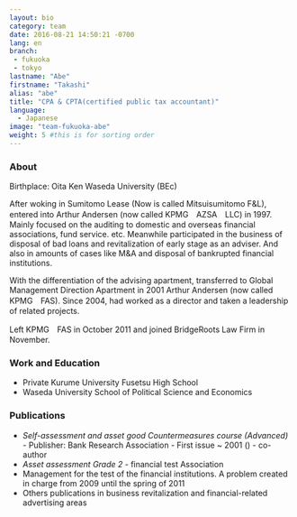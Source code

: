 ```yaml
---
layout: bio
category: team
date: 2016-08-21 14:50:21 -0700
lang: en
branch:
 - fukuoka
 - tokyo
lastname: "Abe"
firstname: "Takashi"
alias: "abe"
title: "CPA & CPTA(certified public tax accountant)"
language:
  - Japanese
image: "team-fukuoka-abe"
weight: 5 #this is for sorting order
---
```


### About
Birthplace: Oita Ken
Waseda University (BEc)

After woking in Sumitomo Lease (Now is called Mitsuisumitomo F&L),  entered into Arthur Andersen (now called KPMG　AZSA　LLC) in 1997.
Mainly focused on the auditing to  domestic and overseas financial associations, fund service. etc. Meanwhile participated in the business of disposal of bad loans and  revitalization of early stage as an adviser. And also in amounts of cases like M&A and disposal of bankrupted financial institutions.

With the differentiation of the advising apartment, transferred to Global Management Direction Apartment in 2001 Arthur Andersen (now called KPMG　FAS). Since 2004, had worked as a director and taken a leadership of related projects.

Left  KPMG　FAS in October 2011 and joined BridgeRoots Law Firm in November.



### Work and Education
- Private Kurume University Fusetsu High School
- Waseda University School of Political Science and Economics

### Publications
- *Self-assessment and asset good Countermeasures course (Advanced)* - Publisher: Bank Research Association - First issue ~ 2001 () - co-author
- *Asset assessment Grade 2* -  financial test Association
- Management for the test of the financial institutions. A problem created in charge from 2009 until the spring of 2011
- Others publications in business revitalization and financial-related advertising areas
